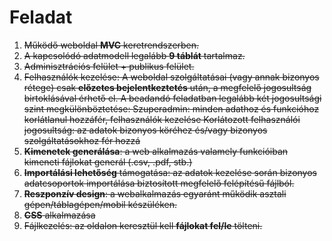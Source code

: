 # Feladat

1. ~~Működő weboldal **MVC** keretrendszerben.~~
2. ~~A kapcsolódó adatmodell legalább **9 táblát** tartalmaz.~~
3. ~~Adminisztrációs felület + publikus felület.~~
4. ~~Felhasználók kezelése: A weboldal szolgáltatásai (vagy annak bizonyos rétege) csak **előzetes
bejelentkeztetés** után, a megfelelő jogosultság birtoklásával érhető el. A beadandó feladatban legalább két jogosultsági szint megkülönböztetése:
Szuperadmin: minden adathoz és funkcióhoz korlátlanul hozzáfér, felhasználók kezelése Korlátozott felhasználói jogosultság: az adatok bizonyos köréhez és/vagy bizonyos szolgáltatásokhoz fér hozzá~~
5. ~~**Kimenetek generálása**: a web alkalmazás valamely funkcióiban kimeneti fájlokat generál (.csv, .pdf, stb.)~~
6. ~~**Importálási lehetőség** támogatása: az adatok kezelése során bizonyos adatcsoportok importálása biztosított megfelelő felépítésű fájlból.~~
7. ~~**Reszponzív design**: a webalkalmazás egyaránt működik asztali gépen/táblagépen/mobil készüléken.~~
8. ~~**CSS** alkalmazása~~
9. ~~Fájlkezelés: az oldalon keresztül kell **fájlokat fel/le** tölteni.~~